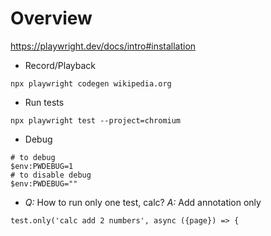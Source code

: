# Overview
https://playwright.dev/docs/intro#installation

- Record/Playback
```
npx playwright codegen wikipedia.org
```
- Run tests
```
npx playwright test --project=chromium
```
- Debug
```
# to debug
$env:PWDEBUG=1
# to disable debug
$env:PWDEBUG=""
```
- *Q:* How to run only one test, calc? *A:* Add annotation only 
```
test.only('calc add 2 numbers', async ({page}) => {
```
